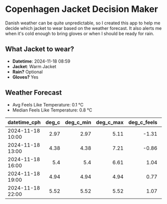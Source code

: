 
# Copenhagen Jacket Decision Maker

Danish weather can be quite unpredictable, so I created this app to help me decide which jacket to wear based on the weather forecast. 
It also alerts me when it's cold enough to bring gloves or when I should be ready for rain.

## What Jacket to wear?

- **Datetime**: 2024-11-18 08:59
- **Jacket**: Warm Jacket
- **Rain?** Optional
- **Gloves?** Yes

## Weather Forecast
- Avg Feels Like Temperature: 0.1 °C
- Median Feels Like Temperature: 0.8 °C

| datetime_cph     |   deg_c |   deg_c_min |   deg_c_max |   deg_c_feels | weather   | wind   | rain   |
|:-----------------|--------:|------------:|------------:|--------------:|:----------|:-------|:-------|
| 2024-11-18 10:00 |    2.97 |        2.97 |        5.11 |         -1.31 | Clear     | Medium | None   |
| 2024-11-18 13:00 |    4.38 |        4.38 |        7.21 |         -0.86 | Rain      | High   | Low    |
| 2024-11-18 16:00 |    5.4  |        5.4  |        6.61 |          1.04 | Rain      | High   | Low    |
| 2024-11-18 19:00 |    4.94 |        4.94 |        4.94 |          0.77 | Clouds    | Medium | None   |
| 2024-11-18 22:00 |    5.52 |        5.52 |        5.52 |          1.07 | Clear     | High   | None   |
        